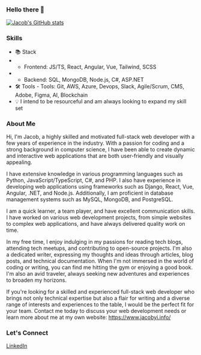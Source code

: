 ### Hello there 👋

<!--
**Yi-Jacob/yi-jacob** is a ✨ _special_ ✨ repository because its `README.md` (this file) appears on your GitHub profile.

Here are some ideas to get you started:

- 🔭 I’m currently working on ...
- 🌱 I’m currently learning ...
- 👯 I’m looking to collaborate on ...
- 🤔 I’m looking for help with ...
- 💬 Ask me about ...
- 📫 How to reach me: ...
- 😄 Pronouns: ...
- ⚡ Fun fact: ...
-->

[![Jacob's GitHub stats](https://github-readme-stats.vercel.app/api?username=yi-Jacob)](https://github.com/anuraghazra/github-readme-stats)

### Skills

- 📚 Stack
- - Frontend: JS/TS, React, Angular, Vue, Tailwind, SCSS
- - Backend: SQL, MongoDB, Node.js, C#, ASP.NET
- 🛠️ Tools - Tools: Git, AWS, Azure, Devops, Slack, Agile/Scrum, CMS, Adobe, Figma, AI, Blockchain
- 💡 I intend to be resourceful and am always looking to expand my skill set

### About Me

Hi, I'm Jacob, a highly skilled and motivated full-stack web developer with a few years of experience in the industry. With a passion for coding and a strong background in computer science, I have been able to create dynamic and interactive web applications that are both user-friendly and visually appealing.

I have extensive knowledge in various programming languages such as Python, JavaScript/TypeScript, C#, and PHP. I also have experience in developing web applications using frameworks such as Django, React, Vue, Angular, .NET, and Node.js. Additionally, I am proficient in database management systems such as MySQL, MongoDB, and PostgreSQL.

I am a quick learner, a team player, and have excellent communication skills. I have worked on various web development projects, from simple websites to complex web applications, and have always delivered quality work on time.

In my free time, I enjoy indulging in my passions for reading tech blogs, attending tech meetups, and contributing to open-source projects. I'm also a dedicated writer, expressing my thoughts and ideas through articles, blog posts, and technical documentation. When I'm not immersed in the world of coding or writing, you can find me hitting the gym or enjoying a good book. I'm also an avid traveler, always seeking new adventures and experiences to broaden my horizons.

If you're looking for a skilled and experienced full-stack web developer who brings not only technical expertise but also a flair for writing and a diverse range of interests and experiences to the table, I would be the perfect fit for your team. Contact me today to discuss your web development needs or learn more about me at my own website: https://www.jacobyi.info/

### Let's Connect

[LinkedIn](https://www.linkedin.com/in/yi-jacob/)
